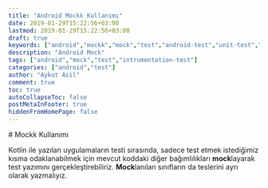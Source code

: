```yaml
---
title: "Android Mockk Kullanımı"
date: 2019-01-29T15:22:56+03:00
lastmod: 2019-01-29T15:22:56+03:00
draft: true
keywords: ["android","mockk","mock","test","android-test","unit-test","instrumentation-test"]
description: "Android Mock"
tags: ["android","mock","test","intrumentation-test"]
categories: ["android","test"]
author: "Aykut Asil"
comment: true
toc: true
autoCollapseToc: false
postMetaInFooter: true
hiddenFromHomePage: false
---
```


# Mockk Kullanımı

Kotlin ile yazılan uygulamaların testi sırasında, sadece test etmek istediğimiz kısma odaklanabilmek için mevcut koddaki diğer bağımlılıkları **mock**layarak test yazımını gerçekleştirebiliriz. **Mock**lanılan sınıfların da teslerini ayrı olarak yazmalıyız.